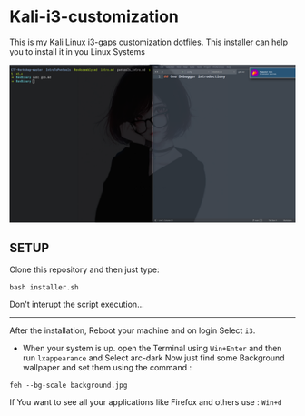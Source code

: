 # Kali-i3-customization
This is my Kali Linux i3-gaps customization dotfiles.
This installer can help you to install it in you Linux Systems

![Kali i3-gaps](./b.png)


## SETUP
Clone this repository and then just type:

```shell
bash installer.sh
```

Don't interupt the script execution...

---
After the installation, Reboot your machine and on login Select `i3`.
- When your system is up. open the Terminal using 
`Win+Enter` and then run `lxappearance` and Select arc-dark
Now just find some Background wallpaper and set them using the command :
 ```shell
feh --bg-scale background.jpg
```

If You want to see all your applications like Firefox and others use :
`Win+d`

